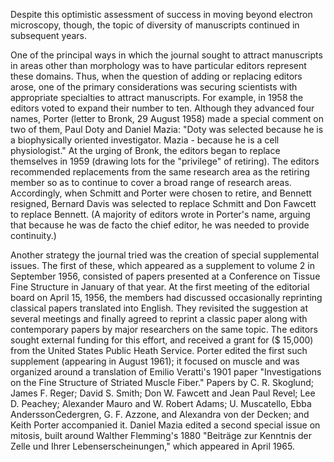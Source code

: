 Despite this optimistic assessment of success in moving beyond electron microscopy, though, the topic of diversity of manuscripts continued in subsequent years.

One of the principal ways in which the journal sought to attract manuscripts in areas other than morphology was to have particular editors represent these domains. Thus, when the question of adding or replacing editors arose, one of the primary considerations was securing scientists with appropriate specialties to attract manuscripts. For example, in 1958 the editors voted to expand their number to ten. Although they advanced four names, Porter (letter to Bronk, 29 August 1958) made a special comment on two of them, Paul Doty and Daniel Mazia: "Doty was selected because he is a biophysically oriented investigator. Mazia - because he is a cell physiologist." At the urging of Bronk, the editors began to replace themselves in 1959 (drawing lots for the "privilege" of retiring). The editors recommended replacements from the same research area as the retiring member so as to continue to cover a broad range of research areas. Accordingly, when Schmitt and Porter were chosen to retire, and Bennett resigned, Bernard Davis was selected to replace Schmitt and Don Fawcett to replace Bennett. (A majority of editors wrote in Porter's name, arguing that because he was de facto the chief editor, he was needed to provide continuity.)

Another strategy the journal tried was the creation of special supplemental issues. The first of these, which appeared as a supplement to volume 2 in September 1956, consisted of papers presented at a Conference on Tissue Fine Structure in January of that year. At the first meeting of the editorial board on April 15, 1956, the members had discussed occasionally reprinting classical papers translated into English. They revisited the suggestion at several meetings and finally agreed to reprint a classic paper along with contemporary papers by major researchers on the same topic. The editors sought external funding for this effort, and received a grant for \(\$ 15,000\) from the United States Public Heath Service. Porter edited the first such supplement (appearing in August 1961); it focused on muscle and was organized around a translation of Emilio Veratti's 1901 paper "Investigations on the Fine Structure of Striated Muscle Fiber." Papers by C. R. Skoglund; James F. Reger; David S. Smith; Don W. Fawcett and Jean Paul Revel; Lee D. Peachey; Alexander Mauro and W. Robert Adams; U. Muscatello, Ebba AnderssonCedergren, G. F. Azzone, and Alexandra von der Decken; and Keith Porter accompanied it. Daniel Mazia edited a second special issue on mitosis, built around Walther Flemming's 1880 "Beiträge zur Kenntnis der Zelle und Ihrer Lebenserscheinungen," which appeared in April 1965.